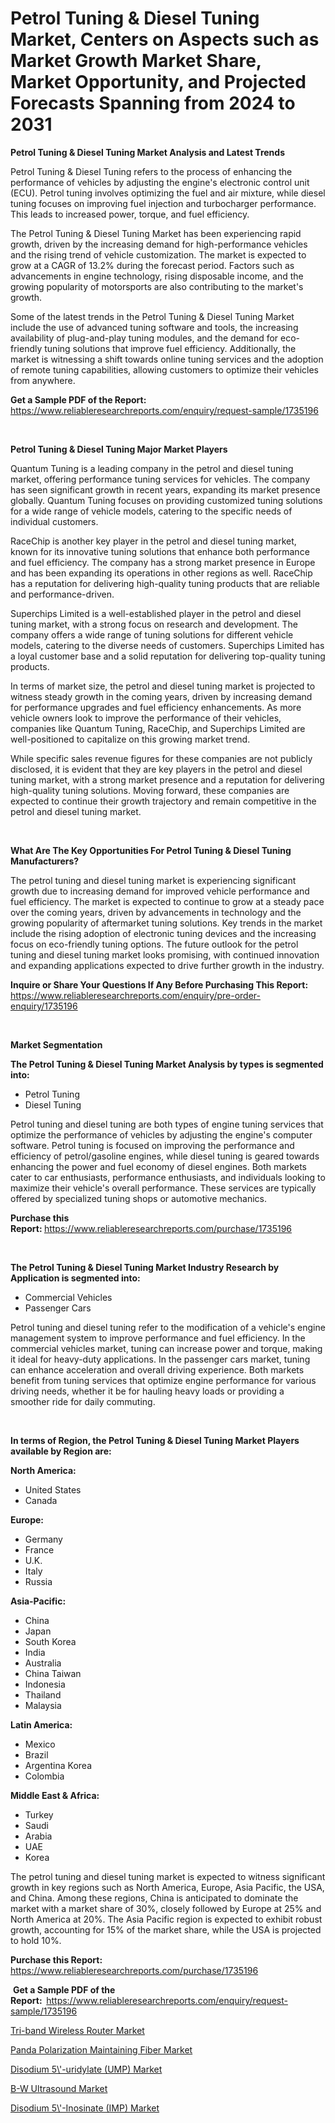 <p><h1>Petrol Tuning & Diesel Tuning Market, Centers on Aspects such as Market Growth Market Share, Market Opportunity, and Projected Forecasts Spanning from 2024 to 2031</h1></p><p><strong>Petrol Tuning & Diesel Tuning Market Analysis and Latest Trends</strong></p>
<p><p>Petrol Tuning & Diesel Tuning refers to the process of enhancing the performance of vehicles by adjusting the engine's electronic control unit (ECU). Petrol tuning involves optimizing the fuel and air mixture, while diesel tuning focuses on improving fuel injection and turbocharger performance. This leads to increased power, torque, and fuel efficiency.</p><p>The Petrol Tuning & Diesel Tuning Market has been experiencing rapid growth, driven by the increasing demand for high-performance vehicles and the rising trend of vehicle customization. The market is expected to grow at a CAGR of 13.2% during the forecast period. Factors such as advancements in engine technology, rising disposable income, and the growing popularity of motorsports are also contributing to the market's growth.</p><p>Some of the latest trends in the Petrol Tuning & Diesel Tuning Market include the use of advanced tuning software and tools, the increasing availability of plug-and-play tuning modules, and the demand for eco-friendly tuning solutions that improve fuel efficiency. Additionally, the market is witnessing a shift towards online tuning services and the adoption of remote tuning capabilities, allowing customers to optimize their vehicles from anywhere.</p></p>
<p><strong>Get a Sample PDF of the Report:&nbsp;</strong> <a href="https://www.reliableresearchreports.com/enquiry/request-sample/1735196">https://www.reliableresearchreports.com/enquiry/request-sample/1735196</a></p>
<p>&nbsp;</p>
<p><strong>Petrol Tuning & Diesel Tuning Major Market Players</strong></p>
<p><p>Quantum Tuning is a leading company in the petrol and diesel tuning market, offering performance tuning services for vehicles. The company has seen significant growth in recent years, expanding its market presence globally. Quantum Tuning focuses on providing customized tuning solutions for a wide range of vehicle models, catering to the specific needs of individual customers.</p><p>RaceChip is another key player in the petrol and diesel tuning market, known for its innovative tuning solutions that enhance both performance and fuel efficiency. The company has a strong market presence in Europe and has been expanding its operations in other regions as well. RaceChip has a reputation for delivering high-quality tuning products that are reliable and performance-driven.</p><p>Superchips Limited is a well-established player in the petrol and diesel tuning market, with a strong focus on research and development. The company offers a wide range of tuning solutions for different vehicle models, catering to the diverse needs of customers. Superchips Limited has a loyal customer base and a solid reputation for delivering top-quality tuning products.</p><p>In terms of market size, the petrol and diesel tuning market is projected to witness steady growth in the coming years, driven by increasing demand for performance upgrades and fuel efficiency enhancements. As more vehicle owners look to improve the performance of their vehicles, companies like Quantum Tuning, RaceChip, and Superchips Limited are well-positioned to capitalize on this growing market trend.</p><p>While specific sales revenue figures for these companies are not publicly disclosed, it is evident that they are key players in the petrol and diesel tuning market, with a strong market presence and a reputation for delivering high-quality tuning solutions. Moving forward, these companies are expected to continue their growth trajectory and remain competitive in the petrol and diesel tuning market.</p></p>
<p>&nbsp;</p>
<p><strong>What Are The Key Opportunities For Petrol Tuning & Diesel Tuning Manufacturers?</strong></p>
<p><p>The petrol tuning and diesel tuning market is experiencing significant growth due to increasing demand for improved vehicle performance and fuel efficiency. The market is expected to continue to grow at a steady pace over the coming years, driven by advancements in technology and the growing popularity of aftermarket tuning solutions. Key trends in the market include the rising adoption of electronic tuning devices and the increasing focus on eco-friendly tuning options. The future outlook for the petrol tuning and diesel tuning market looks promising, with continued innovation and expanding applications expected to drive further growth in the industry.</p></p>
<p><strong>Inquire or Share Your Questions If Any Before Purchasing This Report:</strong> <a href="https://www.reliableresearchreports.com/enquiry/pre-order-enquiry/1735196">https://www.reliableresearchreports.com/enquiry/pre-order-enquiry/1735196</a></p>
<p>&nbsp;</p>
<p><strong>Market Segmentation</strong></p>
<p><strong>The Petrol Tuning & Diesel Tuning Market Analysis by types is segmented into:</strong></p>
<p><ul><li>Petrol Tuning</li><li>Diesel Tuning</li></ul></p>
<p><p>Petrol tuning and diesel tuning are both types of engine tuning services that optimize the performance of vehicles by adjusting the engine's computer software. Petrol tuning is focused on improving the performance and efficiency of petrol/gasoline engines, while diesel tuning is geared towards enhancing the power and fuel economy of diesel engines. Both markets cater to car enthusiasts, performance enthusiasts, and individuals looking to maximize their vehicle's overall performance. These services are typically offered by specialized tuning shops or automotive mechanics.</p></p>
<p><strong>Purchase this Report:&nbsp;</strong><a href="https://www.reliableresearchreports.com/purchase/1735196">https://www.reliableresearchreports.com/purchase/1735196</a></p>
<p>&nbsp;</p>
<p><strong>The Petrol Tuning & Diesel Tuning Market Industry Research by Application is segmented into:</strong></p>
<p><ul><li>Commercial Vehicles</li><li>Passenger Cars</li></ul></p>
<p><p>Petrol tuning and diesel tuning refer to the modification of a vehicle's engine management system to improve performance and fuel efficiency. In the commercial vehicles market, tuning can increase power and torque, making it ideal for heavy-duty applications. In the passenger cars market, tuning can enhance acceleration and overall driving experience. Both markets benefit from tuning services that optimize engine performance for various driving needs, whether it be for hauling heavy loads or providing a smoother ride for daily commuting.</p></p>
<p>&nbsp;</p>
<p><strong>In terms of Region, the Petrol Tuning & Diesel Tuning Market Players available by Region are:</strong></p>
<p>
    <p> <strong> North America: </strong>
        <ul>
            <li>United States</li>
            <li>Canada</li>
        </ul>
        </p> 
    <p> <strong> Europe: </strong>
        <ul>
            <li>Germany</li>
            <li>France</li>
            <li>U.K.</li>
            <li>Italy</li>
            <li>Russia</li>
        </ul>
        </p> 
    <p> <strong> Asia-Pacific: </strong>
        <ul>
            <li>China</li>
            <li>Japan</li>
            <li>South Korea</li>
            <li>India</li>
            <li>Australia</li>
            <li>China Taiwan</li>
            <li>Indonesia</li>
            <li>Thailand</li>
            <li>Malaysia</li>
        </ul>
        </p> 
    <p> <strong> Latin America: </strong>
        <ul>
            <li>Mexico</li>
            <li>Brazil</li>
            <li>Argentina Korea</li>
            <li>Colombia</li>
        </ul>
        </p> 
    <p> <strong> Middle East & Africa: </strong>
        <ul>
            <li>Turkey</li>
            <li>Saudi</li>
            <li>Arabia</li>
            <li>UAE</li>
            <li>Korea</li>
        </ul>
    </p>
    </p>
<p><p>The petrol tuning and diesel tuning market is expected to witness significant growth in key regions such as North America, Europe, Asia Pacific, the USA, and China. Among these regions, China is anticipated to dominate the market with a market share of 30%, closely followed by Europe at 25% and North America at 20%. The Asia Pacific region is expected to exhibit robust growth, accounting for 15% of the market share, while the USA is projected to hold 10%.</p></p>
<p><strong>Purchase this Report: </strong><a href="https://www.reliableresearchreports.com/purchase/1735196">https://www.reliableresearchreports.com/purchase/1735196</a></p>
<p>&nbsp;<strong>Get a Sample PDF of the Report:&nbsp;&nbsp;</strong><a href="https://www.reliableresearchreports.com/enquiry/request-sample/1735196">https://www.reliableresearchreports.com/enquiry/request-sample/1735196</a></p>
<p><strong></strong></p>
<p><p><a href="https://github.com/khayangel/Market-Research-Report-List-2/blob/main/tri-band-wireless-router-market.md">Tri-band Wireless Router Market</a></p><p><a href="https://github.com/YashRP12/Market-Research-Report-List-3/blob/main/panda-polarization-maintaining-fiber-market.md">Panda Polarization Maintaining Fiber Market</a></p><p><a href="https://issuu.com/reportprime-2/docs/disodium-5-uridylate-ump-market-size-2030.pptx">Disodium 5\'-uridylate (UMP) Market</a></p><p><a href="https://github.com/eeaveuhhh/Market-Research-Report-List-1/blob/main/b-w-ultrasound-market.md">B-W Ultrasound Market</a></p><p><a href="https://issuu.com/reportprime-2/docs/disodium-5-inosinate-imp-market-size-2030.pptx">Disodium 5\'-Inosinate (IMP) Market</a></p></p>